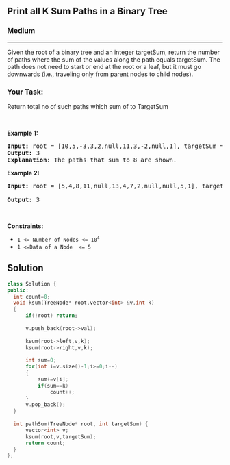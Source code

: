 <h2>Print all K Sum Paths in a Binary Tree </h2>
<h3>Medium</h3><hr>
<div><p>Given the root of a binary tree and an integer targetSum, return the number of paths where the sum of the values along the path equals targetSum.
The path does not need to start or end at the root or a leaf, but it must go downwards (i.e., traveling only from parent nodes to child nodes).</p>



<h3>  Your Task: </h3>
<p> 
Return total no of such paths which sum of to TargetSum
</p>
<p>&nbsp;</p>
<p><strong>Example 1:</strong></p>

      
 
<pre><strong>Input:</strong> root = [10,5,-3,3,2,null,11,3,-2,null,1], targetSum = 8
<strong>Output:</strong> 3
<strong>Explanation:</strong> The paths that sum to 8 are shown.
</pre>

<p><strong>Example 2:</strong></p>

<pre><strong>Input:</strong> root = [5,4,8,11,null,13,4,7,2,null,null,5,1], targetSum = 22
     
<strong>Output:</strong> 3
</pre>

<p>&nbsp;</p>
<p><strong>Constraints:</strong></p>

<ul>
	<li><code>1 &lt;= Number of Nodes &lt;= 10<sup>4</sup></code></li>
	<li><code>1 &lt;=Data of a Node  &lt;= 5</code></li>
</ul>
  
  <h2> Solution </h2>
  
  ``` c++ 
class Solution {
public:
    int count=0;
    void ksum(TreeNode* root,vector<int> &v,int k)
    {
        if(!root) return;
        
        v.push_back(root->val);
        
        ksum(root->left,v,k);
        ksum(root->right,v,k);
        
        int sum=0;
        for(int i=v.size()-1;i>=0;i--)
        {
            sum+=v[i];
            if(sum==k)
                count++;
        }
        v.pop_back();
    }
    
    int pathSum(TreeNode* root, int targetSum) {
        vector<int> v;
        ksum(root,v,targetSum);
        return count;
    }
};
  ```
</div>
